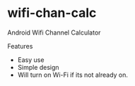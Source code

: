 wifi-chan-calc
==============

Android Wifi Channel Calculator

Features
- Easy use
- Simple design
- Will turn on Wi-Fi if its not already on.